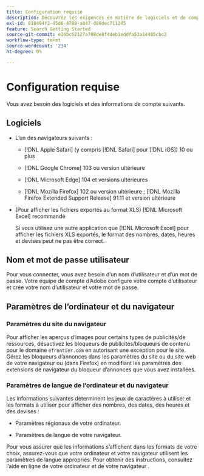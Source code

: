 ```yaml
---
title: Configuration requise
description: Découvrez les exigences en matière de logiciels et de compte.
exl-id: 818494f2-45d6-4788-a847-d80dec711245
feature: Search Getting Started
source-git-commit: e16bc62127a708de8f4deb1eddfa53a14405cbc2
workflow-type: tm+mt
source-wordcount: '234'
ht-degree: 0%

---
```


# Configuration requise

Vous avez besoin des logiciels et des informations de compte suivants.

## Logiciels

* L’un des navigateurs suivants :

   * [!DNL Apple Safari] (y compris [!DNL Safari] pour [!DNL iOS]) 10 ou plus

   * [!DNL Google Chrome] 103 ou version ultérieure

   * [!DNL Microsoft Edge] 104 et versions ultérieures

   * [!DNL Mozilla Firefox] 102 ou version ultérieure ; [!DNL Mozilla Firefox Extended Support Release] 91.11 et version ultérieure

* (Pour afficher les fichiers exportés au format XLS) [!DNL Microsoft Excel] recommandé

  Si vous utilisez une autre application que [!DNL Microsoft Excel] pour afficher les fichiers XLS exportés, le format des nombres, dates, heures et devises peut ne pas être correct.

## Nom et mot de passe utilisateur

Pour vous connecter, vous avez besoin d’un nom d’utilisateur et d’un mot de passe. Votre équipe de compte d’Adobe configure votre compte d’utilisateur et crée votre nom d’utilisateur et votre mot de passe.

## Paramètres de l’ordinateur et du navigateur

### Paramètres du site du navigateur

Pour afficher les aperçus d’images pour certains types de publicités/de ressources, désactivez les bloqueurs de publicités/bloqueurs de contenu pour le domaine `efrontier.com` en autorisant une exception pour le site. Gérez les bloqueurs d’annonces dans les paramètres du site ou du site web de votre navigateur ou (dans Firefox) en modifiant les paramètres des extensions de navigateur du bloqueur d’annonces que vous avez installées.

### Paramètres de langue de l’ordinateur et du navigateur

Les informations suivantes déterminent les jeux de caractères à utiliser et les formats à utiliser pour afficher des nombres, des dates, des heures et des devises :

* Paramètres régionaux de votre ordinateur.

* Paramètres de langue de votre navigateur.

Pour vous assurer que les informations s’affichent dans les formats de votre choix, assurez-vous que votre ordinateur et votre navigateur utilisent les paramètres de langue appropriés. Pour obtenir des instructions, consultez l’aide en ligne de votre ordinateur et de votre navigateur .
